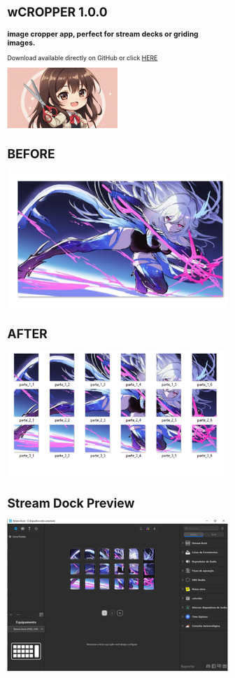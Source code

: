 # wCROPPER 1.0.0

### image cropper app, **perfect for stream decks or griding images**. ###

Download available directly on GitHub or click [HERE](https://github.com/rankioshi/wCropper/releases/download/wCropper/wCropper.Setup.1.0.0.exe)


<img src="./imgs/image.png" alt="logo" width="50%"/>

# BEFORE

![uncropped](./imgs/image1.png)

# AFTER

![cropped](./imgs/image2.png)

# Stream Dock Preview

![functional Use](./imgs/image3.png)
